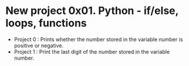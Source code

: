 # New project 0x01. Python - if/else, loops, functions

* Project 0 : Prints whether the number stored in the variable number is positive or negative.
* Project 1 :  Print the last digit of the number stored in the variable number.


